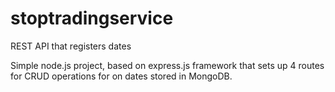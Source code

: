 # stoptradingservice
REST API that registers dates

Simple node.js project, based on express.js framework that sets up 4 routes for CRUD operations for on dates stored in MongoDB.

